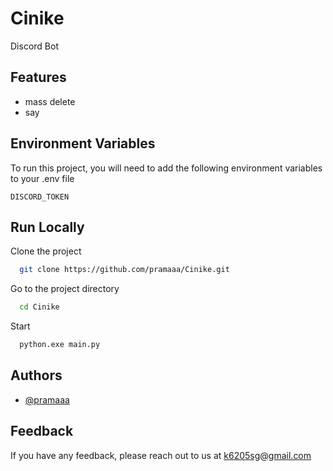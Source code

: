 
# Cinike

Discord Bot


## Features

- mass delete
- say


## Environment Variables

To run this project, you will need to add the following environment variables to your .env file

`DISCORD_TOKEN`


## Run Locally

Clone the project

```bash
  git clone https://github.com/pramaaa/Cinike.git
```

Go to the project directory

```bash
  cd Cinike
```

Start

```bash
  python.exe main.py
```


## Authors

- [@pramaaa](https://www.github.com/pramaaa)


## Feedback

If you have any feedback, please reach out to us at k6205sg@gmail.com

